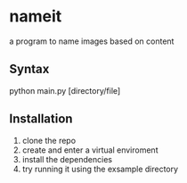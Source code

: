 # nameit
a program to name images based on content

## Syntax
python main.py [directory/file]

## Installation

1) clone the repo
2) create and enter a virtual enviroment
3) install the dependencies
4) try running it using the exsample directory
